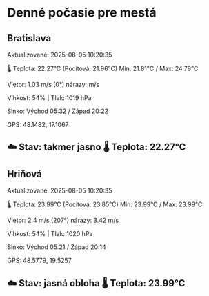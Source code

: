 ﻿# Denné počasie pre mestá

## Bratislava
Aktualizované: 2025-08-05 10:20:35

🌡️ Teplota: 22.27°C 
(Pocitová: 21.96°C)
Min: 21.81°C / Max: 24.79°C

Vietor: 1.03 m/s    (0°) 
nárazy:  m/s

Vlhkosť: 54% | Tlak: 1019 hPa

Slnko: Východ 05:32 / Západ 20:22

GPS: 48.1482, 17.1067

☁️ Stav: takmer jasno        🌡️ Teplota: 22.27°C
---

## Hriňová
Aktualizované: 2025-08-05 10:20:35

🌡️ Teplota: 23.99°C 
(Pocitová: 23.85°C)
Min: 23.99°C / Max: 23.99°C

Vietor: 2.4 m/s (207°)
nárazy: 3.42 m/s

Vlhkosť: 54% | Tlak: 1020 hPa

Slnko: Východ 05:21 / Západ 20:14

GPS: 48.5779, 19.5257

☁️ Stav: jasná obloha        🌡️ Teplota: 23.99°C
---
